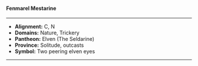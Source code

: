 #### Fenmarel Mestarine
___

- **Alignment:** C, N
- **Domains:** Nature, Trickery
- **Pantheon:** Elven (The Seldarine)
- **Province:** Solitude, outcasts
- **Symbol:** Two peering elven eyes
___

